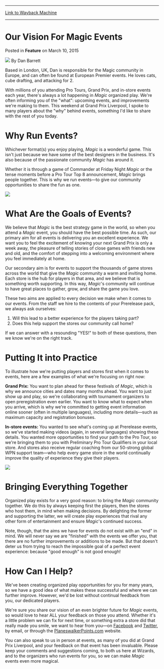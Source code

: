 
---
[Link to Wayback Machine](https://web.archive.org/web/20150310164308/http://magic.wizards.com/en/articles/archive/feature/our-vision-magic-events-2015-03-10)

[_metadata_:author]:- "Dan Barrett"
[_metadata_:description]:- "Why we organize Magic events, and what we aim to offer with them."
[_metadata_:generator]:- "Drupal 7 (http://drupal.org)"
[_metadata_:publish_date]:- "2015-03-10"
[_metadata_:title]:- "Our Vision For Magic Events"
[_metadata_:wayback_capture_timestamp]:- "2015-03-10 16:43:08+00:00"
[_metadata_:wayback_raw_url]:- "https://web.archive.org/web/20150310164308id_/http://magic.wizards.com/en/articles/archive/feature/our-vision-magic-events-2015-03-10"
[_metadata_:wayback_url]:- "http://magic.wizards.com/en/articles/archive/feature/our-vision-magic-events-2015-03-10"
---


Our Vision For Magic Events
===========================



 Posted in **Feature**
 on March 10, 2015 






![](https://media.magic.wizards.com/styles/auth_small/public/images/person/Dan_sm.jpg)
By Dan Barrett




Based in London, UK, Dan is responsible for the Magic community in Europe, and can often be found at European Premier events. He loves cats, cube drafting, and attacking for 2. 





With millions of you attending Pro Tours, Grand Prix, and in-store events each year, there's always a lot happening in *Magic* organized play. We're often informing you of the "what": upcoming events, and improvements we're making to them. This weekend at Grand Prix Liverpool, I spoke to many players about the "why" behind events, something I'd like to share with the rest of you today.



Why Run Events?
===============



Whichever format(s) you enjoy playing, *Magic* is a wonderful game. This isn't just because we have some of the best designers in the business. It's also because of the passionate community *Magic* has around it.



Whether it is through a game of Commander at Friday Night *Magic* or the tense moments before a Pro Tour Top 8 announcement, *Magic* brings people together. This is why we run events—to give our community opportunities to share the fun as one.


![](https://media.wizards.com/2015/images/daily/PlayingHerHand.jpg)



What Are the Goals of Events?
=============================



We believe that *Magic* is the best strategy game in the world, so when you attend a *Magic* event, you should have the best possible time. As such, our primary aim for all events is delivering you an excellent experience. We want you to feel the excitement of knowing your next Grand Prix is only a week away, the pleasure of telling stories of close games with friends new and old, and the comfort of stepping into a welcoming environment where you feel immediately at home.



Our secondary aim is for events to support the thousands of game stores across the world that give the *Magic* community a warm and inviting home. Each store is the hub for players in that area, and we believe that is something worth supporting. In this way, *Magic*'s community will continue to have great places to gather, grow, and share the game you love.



These two aims are applied to every decision we make when it comes to our events. From the staff we hire to the contents of your Prerelease pack, we always ask ourselves:



1. Will this lead to a better experience for the players taking part?
2. Does this help support the stores our community call home?


If we can answer with a resounding "YES!" to both of these questions, then we know we're on the right track.



Putting It into Practice
========================



To illustrate how we're putting players and stores first when it comes to events, here are a few examples of what we're focusing on right now:



**Grand Prix:** You want to plan ahead for these festivals of *Magic*, which is why we announce cities and dates many months ahead. You want to just show up and play, so we're collaborating with tournament organizers to open preregistration even earlier. You want to know what to expect when you arrive, which is why we're committed to getting event information online sooner (often in multiple languages), including more details—such as maximum capacity and registration bonuses.



**In-store events:** You wanted to see what's coming up at Prerelease events, so we've started making videos (again, in several languages) showing these details. You wanted more opportunities to find your path to the Pro Tour, so we're bringing them to you with Preliminary Pro Tour Qualifiers in your local store. And stores also receive regular coaching from our 50-strong global WPN support team—who help every game store in the world continually improve the quality of experience they give their players.


![](https://media.wizards.com/2015/images/daily/BringingEverythingTogether.jpg)



Bringing Everything Together
============================



Organized play exists for a very good reason: to bring the *Magic* community together. We do this by always keeping first the players, then the stores who host them, in mind when making decisions. By delighting the former and supporting the latter, we will create play experiences that rival any other form of entertainment and ensure *Magic*'s continued success.



Note, though, that the aims we have for events do not exist with an "end" in mind. We will never say we are "finished" with the events we offer you, that there are no further improvements or additions to be made. But that doesn't deter us from trying to reach the impossible goal of a perfect event experience: because "good enough" is not good enough!



How Can I Help?
===============



We've been creating organized play opportunities for you for many years, so we have a good idea of what makes these successful and where we can further improve. However, we'd be lost without continual feedback from you, our dedicated players.



We're sure you share our vision of an even brighter future for *Magic* events, so would love to hear ALL your feedback on those you attend. Whether it's a little problem we can fix for next time, or something extra a store did that really made you smile, we want to hear from you—on [Facebook](https://www.facebook.com/MagicTheGathering) and [Twitter](https://twitter.com/wizards_magic), by email, or through the [PlaneswalkerPoints.com](http://www.wizards.com/magic/planeswalkerpoints) website.



You can also speak to us in person at events, as many of you did at Grand Prix Liverpool, and your feedback on that event has been invaluable. Please keep your comments and suggestions coming, to both us here at Wizards, and to the organizers who run events for you, so we can make *Magic* events even more magical.









